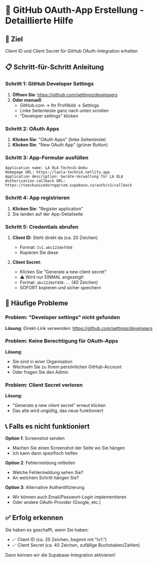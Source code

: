 # 🔗 GitHub OAuth-App Erstellung - Detaillierte Hilfe

## 🎯 Ziel
Client ID und Client Secret für GitHub OAuth-Integration erhalten

## 📋 Schritt-für-Schritt Anleitung

### Schritt 1: GitHub Developer Settings
1. **Öffnen Sie**: https://github.com/settings/developers
2. **Oder manuell**: 
   - GitHub.com → Ihr Profilbild → Settings
   - Linke Seitenleiste ganz nach unten scrollen
   - "Developer settings" klicken

### Schritt 2: OAuth Apps
1. **Klicken Sie**: "OAuth Apps" (linke Seitenleiste)
2. **Klicken Sie**: "New OAuth App" (grüner Button)

### Schritt 3: App-Formular ausfüllen
```
Application name: LA OLA Technik-Doku
Homepage URL: https://laola-technik.netlify.app  
Application description: Geräte-Verwaltung für LA OLA
Authorization callback URL: https://toeskuoixedorngqrvzm.supabase.co/auth/v1/callback
```

### Schritt 4: App registrieren
1. **Klicken Sie**: "Register application"
2. Sie landen auf der App-Detailseite

### Schritt 5: Credentials abrufen
1. **Client ID**: Steht direkt da (ca. 20 Zeichen)
   - Format: `Iv1.abc123def456`
   - Kopieren Sie diese

2. **Client Secret**: 
   - Klicken Sie "Generate a new client secret"
   - ⚠️ Wird nur EINMAL angezeigt!
   - Format: `abc123def456...` (40 Zeichen)
   - SOFORT kopieren und sicher speichern

## 🚨 Häufige Probleme

### Problem: "Developer settings" nicht gefunden
**Lösung**: Direkt-Link verwenden: https://github.com/settings/developers

### Problem: Keine Berechtigung für OAuth-Apps
**Lösung**: 
- Sie sind in einer Organisation
- Wechseln Sie zu Ihrem persönlichen GitHub-Account
- Oder fragen Sie den Admin

### Problem: Client Secret verloren
**Lösung**: 
- "Generate a new client secret" erneut klicken
- Das alte wird ungültig, das neue funktioniert

## 📞 Falls es nicht funktioniert

**Option 1**: Screenshot senden
- Machen Sie einen Screenshot der Seite wo Sie hängen
- Ich kann dann spezifisch helfen

**Option 2**: Fehlermeldung mitteilen
- Welche Fehlermeldung sehen Sie?
- An welchem Schritt hängen Sie?

**Option 3**: Alternative Authentifizierung
- Wir können auch Email/Passwort-Login implementieren
- Oder andere OAuth-Provider (Google, etc.)

## ✅ Erfolg erkennen

Sie haben es geschafft, wenn Sie haben:
- ✅ Client ID (ca. 20 Zeichen, beginnt mit "Iv1.")
- ✅ Client Secret (ca. 40 Zeichen, zufällige Buchstaben/Zahlen)

Dann können wir die Supabase-Integration aktivieren!
